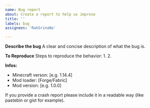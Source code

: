 ```yaml
---
name: Bug report
about: Create a report to help us improve
title: ''
labels: bug
assignees: 'RakSrinaNa'

---
```


**Describe the bug**
A clear and concise description of what the bug is.

**To Reproduce**
Steps to reproduce the behavior:
1. 
2. 

**Infos:**
 - Minecraft verson: [e.g. 1.14.4]
 - Mod loader: [Forge/Fabric]
 - Mod version: [e.g. 1.0.0]

If you provide a crash report please include it in a readable way (like pastebin or gist for example).
